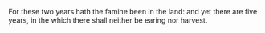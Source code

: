 For these two years hath the famine been in the land: and yet there are five years, in the which there shall neither be earing nor harvest.
